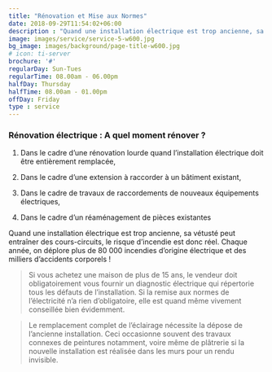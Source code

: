 ```yaml
---
title: "Rénovation et Mise aux Normes"
date: 2018-09-29T11:54:02+06:00
description : "Quand une installation électrique est trop ancienne, sa vétusté peut entraîner des cours-circuits, le risque d’incendie est donc réel. Chaque année, on déplore plus de 80 000 incendies d’origine électrique et des milliers d’accidents corporels !"
image: images/service/service-5-w600.jpg
bg_image: images/background/page-title-w600.jpg
# icon: ti-server
brochure: '#'
regularDay: Sun-Tues
regularTime: 08.00am - 06.00pm
halfDay: Thursday
halfTime: 08.00am - 01.00pm
offDay: Friday
type : service
---
```


### Rénovation électrique : A quel moment rénover ?


1. Dans le cadre d’une rénovation lourde quand l’installation électrique doit être entièrement remplacée,

2. Dans le cadre d’une extension à raccorder à un bâtiment existant,

3. Dans le cadre de travaux de raccordements de nouveaux équipements électriques,

4. Dans le cadre d’un réaménagement de pièces existantes



Quand une installation électrique est trop ancienne, sa vétusté peut entraîner des cours-circuits, le risque d’incendie est donc réel. Chaque année, on déplore plus de 80 000 incendies d’origine électrique et des milliers d’accidents corporels !

> Si vous achetez une maison de plus de 15 ans, le vendeur doit obligatoirement vous fournir un diagnostic électrique qui répertorie tous les défauts de l’installation. Si la remise aux normes de l’électricité n’a rien d’obligatoire, elle est quand même vivement conseillée bien évidemment.

> Le remplacement complet de l’éclairage nécessite la dépose de l’ancienne installation. Ceci occasionne souvent des travaux connexes de peintures notamment, voire même de plâtrerie si la nouvelle installation est réalisée dans les murs pour un rendu invisible.

